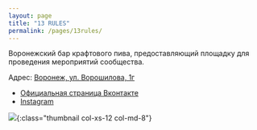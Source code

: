 ```yaml
---
layout: page
title: "13 RULES"
permalink: /pages/13rules/
---
```


Воронежский бар крафтового пива, предоставляющий площадку для проведения мероприятий сообщества.

Адрес: [Воронеж, ул. Ворошилова, 1г](https://go.2gis.com/6mn3t)  

* [Официальная страница Вконтакте](https://vk.com/13rules_voronezh)
* [Instagram](https://www.instagram.com/13rules_voronezh/)

![](https://pp.userapi.com/c846018/v846018934/117ef3/39F4Re8yFLU.jpg){:class="thumbnail col-xs-12 col-md-8"}

